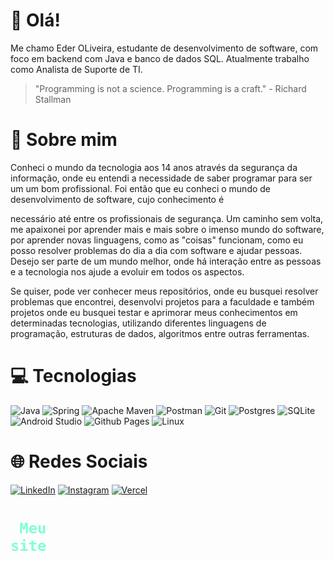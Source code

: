 # 👋 Olá!
Me chamo Eder OLiveira, estudante de desenvolvimento de software, com foco em backend com Java e banco de dados SQL. Atualmente trabalho como Analista de Suporte de TI. </br>

> "Programming is not a science. Programming is a craft." - Richard Stallman

# 🚀 Sobre mim

Conheci o mundo da tecnologia aos 14 anos através da segurança da informação, onde eu entendi a necessidade de saber programar para ser um um bom profissional. Foi então que eu conheci o mundo de desenvolvimento de software, cujo conhecimento é

necessário até entre os profissionais de segurança. Um caminho sem volta, me apaixonei por aprender mais e mais sobre o imenso mundo do software, por aprender novas linguagens, como as "coisas" funcionam, como eu posso resolver problemas do
dia a dia com software e ajudar pessoas. Desejo ser parte de um mundo melhor, onde há interação entre as pessoas e a tecnologia nos ajude a evoluir em todos os aspectos.

Se quiser, pode ver conhecer meus repositórios, onde eu busquei resolver problemas que encontrei, desenvolvi projetos para a faculdade e também projetos onde eu busquei testar e aprimorar meus conhecimentos em determinadas tecnologias, utilizando
diferentes linguagens de programação, estruturas de dados, algoritmos entre outras ferramentas.

# 💻 Tecnologias

![Java](https://img.shields.io/badge/java-%23ED8B00.svg?style=for-the-badge&logo=openjdk&logoColor=white) ![Spring](https://img.shields.io/badge/spring-%236DB33F.svg?style=for-the-badge&logo=spring&logoColor=white) ![Apache Maven](https://img.shields.io/badge/Apache%20Maven-C71A36?style=for-the-badge&logo=Apache%20Maven&logoColor=white) ![Postman](https://img.shields.io/badge/Postman-FF6C37?style=for-the-badge&logo=postman&logoColor=white) ![Git](https://img.shields.io/badge/git-%23F05033.svg?style=for-the-badge&logo=git&logoColor=white) ![Postgres](https://img.shields.io/badge/postgres-%23316192.svg?style=for-the-badge&logo=postgresql&logoColor=white) ![SQLite](https://img.shields.io/badge/sqlite-%2307405e.svg?style=for-the-badge&logo=sqlite&logoColor=white) ![Android Studio](https://img.shields.io/badge/Android%20Studio-3DDC84.svg?style=for-the-badge&logo=android-studio&logoColor=white) ![Github Pages](https://img.shields.io/badge/github%20pages-121013?style=for-the-badge&logo=github&logoColor=white) ![Linux](https://img.shields.io/badge/Linux-FCC624?style=for-the-badge&logo=linux&logoColor=black)

# 🌐 Redes Sociais
[![LinkedIn](https://img.shields.io/badge/linkedin-%230077B5.svg?style=for-the-badge&logo=linkedin&logoColor=white)](https://linkedin.com/in/ederoliv) [![Instagram](https://img.shields.io/badge/Instagram-%23E4405F.svg?style=for-the-badge&logo=Instagram&logoColor=white)](https://www.instagram.com/ederoliveira556) [![Vercel](https://img.shields.io/badge/vercel-%23000000.svg?style=for-the-badge&logo=vercel&logoColor=white)](https://ederoliv.vercel.app)

# <code style=" color : Aquamarine"> Meu site</code>
